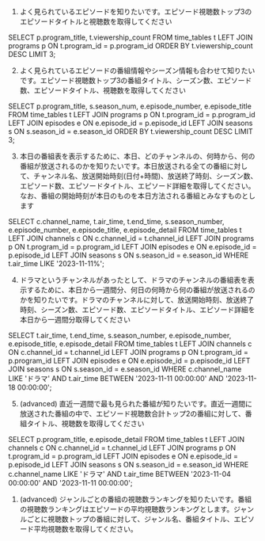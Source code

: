 1. よく見られているエピソードを知りたいです。エピソード視聴数トップ3のエピソードタイトルと視聴数を取得してください
<!-- SQL -->
SELECT
    p.program_title,
    t.viewership_count
FROM
    time_tables t
LEFT JOIN
    programs p ON t.program_id = p.program_id
ORDER BY
    t.viewership_count DESC
LIMIT 3;
<!-- SQL END -->

2. よく見られているエピソードの番組情報やシーズン情報も合わせて知りたいです。エピソード視聴数トップ3の番組タイトル、シーズン数、エピソード数、エピソードタイトル、視聴数を取得してください
<!-- SQL -->
SELECT
    p.program_title,
    s.season_num,
    e.episode_number,
    e.episode_title
FROM
    time_tables t
LEFT JOIN
    programs p ON t.program_id = p.program_id
LEFT JOIN
    episodes e ON e.episode_id = p.episode_id
LEFT JOIN
    seasons s ON s.season_id = e.season_id
ORDER BY
    t.viewership_count DESC
LIMIT 3;
<!-- SQL END -->

3. 本日の番組表を表示するために、本日、どのチャンネルの、何時から、何の番組が放送されるのかを知りたいです。本日放送される全ての番組に対して、チャンネル名、放送開始時刻(日付+時間)、放送終了時刻、シーズン数、エピソード数、エピソードタイトル、エピソード詳細を取得してください。なお、番組の開始時刻が本日のものを本日方法される番組とみなすものとします
<!-- 本日 = 2023-11-11とします -->
<!-- SQL -->
SELECT
    c.channel_name,
    t.air_time,
    t.end_time,
    s.season_number,
    e.episode_number,
    e.episode_title,
    e.episode_detail
FROM
    time_tables t
LEFT JOIN
    channels c ON c.channel_id = t.channel_id
LEFT JOIN
    programs p ON t.program_id = p.program_id
LEFT JOIN
    episodes e ON e.episode_id = p.episode_id
LEFT JOIN
    seasons s ON s.season_id = e.season_id
WHERE
    t.air_time LIKE '2023-11-11%';
<!-- SQL END -->

4. ドラマというチャンネルがあったとして、ドラマのチャンネルの番組表を表示するために、本日から一週間分、何日の何時から何の番組が放送されるのかを知りたいです。ドラマのチャンネルに対して、放送開始時刻、放送終了時刻、シーズン数、エピソード数、エピソードタイトル、エピソード詳細を本日から一週間分取得してください
<!-- 本日 = 2023-11-11とします -->
<!-- SQL -->
SELECT
    t.air_time,
    t.end_time,
    s.season_number,
    e.episode_number,
    e.episode_title,
    e.episode_detail
FROM
    time_tables t
LEFT JOIN
    channels c ON c.channel_id = t.channel_id
LEFT JOIN
    programs p ON t.program_id = p.program_id
LEFT JOIN
    episodes e ON e.episode_id = p.episode_id
LEFT JOIN
    seasons s ON s.season_id = e.season_id
WHERE
    c.channel_name LIKE 'ドラマ' AND t.air_time 
BETWEEN
    '2023-11-11 00:00:00' AND '2023-11-18 00:00:00';
<!-- SQL END -->

5. (advanced) 直近一週間で最も見られた番組が知りたいです。直近一週間に放送された番組の中で、エピソード視聴数合計トップ2の番組に対して、番組タイトル、視聴数を取得してください
<!-- SQL -->
SELECT
    p.program_title,
    e.episode_detail
FROM
    time_tables t
LEFT JOIN
    channels c ON c.channel_id = t.channel_id
LEFT JOIN
    programs p ON t.program_id = p.program_id
LEFT JOIN
    episodes e ON e.episode_id = p.episode_id
LEFT JOIN
    seasons s ON s.season_id = e.season_id
WHERE
    c.channel_name LIKE 'ドラマ' AND t.air_time 
BETWEEN
    '2023-11-04 00:00:00' AND '2023-11-11 00:00:00';
<!-- SQL END -->

1. (advanced) ジャンルごとの番組の視聴数ランキングを知りたいです。番組の視聴数ランキングはエピソードの平均視聴数ランキングとします。ジャンルごとに視聴数トップの番組に対して、ジャンル名、番組タイトル、エピソード平均視聴数を取得してください。